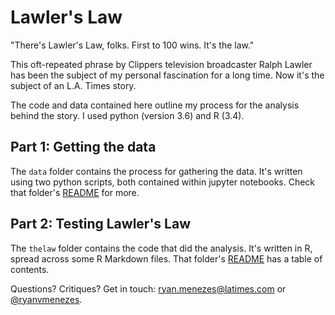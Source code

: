 # Lawler's Law

"There's Lawler's Law, folks. First to 100 wins. It's the law."

This oft-repeated phrase by Clippers television broadcaster Ralph Lawler has been the subject of my personal fascination for a long time. Now it's the subject of an L.A. Times story.

The code and data contained here outline my process for the analysis behind the story. I used python (version 3.6) and R (3.4).

## Part 1: Getting the data

The `data` folder contains the process for gathering the data. It's written using two python scripts, both contained within jupyter notebooks. Check that folder's [README](/data/) for more.

## Part 2: Testing Lawler's Law

The `thelaw` folder contains the code that did the analysis. It's written in R, spread across some R Markdown files. That folder's [README](/thelaw/) has a table of contents.

Questions? Critiques? Get in touch: ryan.menezes@latimes.com or [@ryanvmenezes](https://twitter.com/ryanvmenezes/).